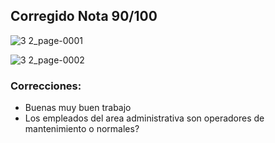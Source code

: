 ## Corregido Nota 90/100
![3 2_page-0001](https://github.com/jporro/AnalisisDeLaInformacion/assets/103942784/1ad8b060-a73d-43ed-9540-1452ac87f5ba)

![3 2_page-0002](https://github.com/jporro/AnalisisDeLaInformacion/assets/103942784/091d468a-43ed-4e8e-b5cf-8b215ab0d1a8)

### Correcciones:
- Buenas muy buen trabajo
- Los empleados del area administrativa son operadores de mantenimiento o normales?
